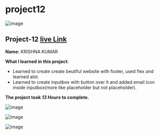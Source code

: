 # project12

![image](https://img.shields.io/badge/project-12-red)

## Project-12  [live Link](https://projec12.netlify.app/)

**Name:**  KRISHNA KUMAR

**What I learned in this project**:

  - Learned to create create beutiful website with footer, used flex and learned alot.
  - Learned to create inputbox with button over it and added email icon inside inputbox(more like placeholder but not placeholder). 


**The project took ***13 Hours*** to complete.** 

![image](https://img.shields.io/badge/INeuron-LearnCodeOnline-brightgreen)

![image](https://img.shields.io/badge/Full%20stack%20JS%20bootcamp-Hitesh%20Chaudhary-lightgrey)

![image]()



